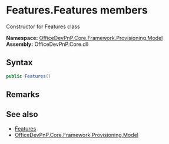 # Features.Features members 
 Constructor for Features class   

**Namespace:** [OfficeDevPnP.Core.Framework.Provisioning.Model](OfficeDevPnP.Core.Framework.Provisioning.Model.md)  
**Assembly:** OfficeDevPnP.Core.dll  
## Syntax
```C#
public Features()
```
## Remarks
  
## See also
- [Features](OfficeDevPnP.Core.Framework.Provisioning.Model.Features.md)
- [OfficeDevPnP.Core.Framework.Provisioning.Model](OfficeDevPnP.Core.Framework.Provisioning.Model.md)
